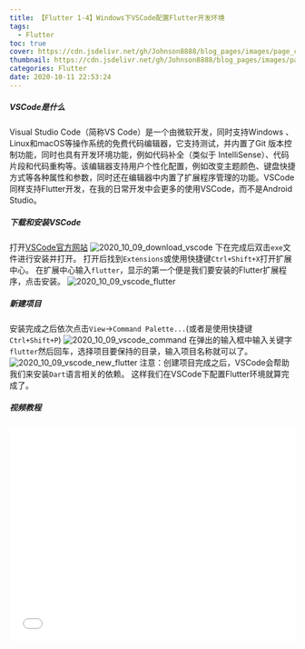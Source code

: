 ```yaml
---
title: 【Flutter 1-4】Windows下VSCode配置Flutter开发环境
tags:
  - Flutter
toc: true
cover: https://cdn.jsdelivr.net/gh/Johnson8888/blog_pages/images/page_conver_flutter_blue.jpeg
thumbnail: https://cdn.jsdelivr.net/gh/Johnson8888/blog_pages/images/page_conver_flutter_blue.jpeg
categories: Flutter
date: 2020-10-11 22:53:24
---
```


##### **VSCode是什么**
Visual Studio Code（简称VS Code）是一个由微软开发，同时支持Windows 、 Linux和macOS等操作系统的免费代码编辑器，它支持测试，并内置了Git 版本控制功能，同时也具有开发环境功能，例如代码补全（类似于 IntelliSense）、代码片段和代码重构等。该编辑器支持用户个性化配置，例如改变主题颜色、键盘快捷方式等各种属性和参数，同时还在编辑器中内置了扩展程序管理的功能。VSCode同样支持Flutter开发，在我的日常开发中会更多的使用VSCode，而不是Android Studio。
<!--more-->
##### **下载和安装VSCode**
打开[VSCode官方网站](https://code.visualstudio.com/)
![2020_10_09_download_vscode](https://cdn.jsdelivr.net/gh/Johnson8888/blog_pages/images/2020_10_09_download_vscode.png)
下在完成后双击`exe`文件进行安装并打开。
打开后找到`Extensions`或使用快捷键`Ctrl+Shift+X`打开扩展中心。
在扩展中心输入`flutter`，显示的第一个便是我们要安装的Flutter扩展程序，点击安装。
![2020_10_09_vscode_flutter](https://cdn.jsdelivr.net/gh/Johnson8888/blog_pages/images/2020_10_09_vscode_flutter.png)

##### **新建项目**
安装完成之后依次点击`View`->`Command Palette...`(或者是使用快捷键`Ctrl+Shift+P`)
![2020_10_09_vscode_command](https://cdn.jsdelivr.net/gh/Johnson8888/blog_pages/images/2020_10_09_vscode_command.png)
在弹出的输入框中输入关键字`flutter`然后回车，选择项目要保持的目录，输入项目名称就可以了。
![2020_10_09_vscode_new_flutter](https://cdn.jsdelivr.net/gh/Johnson8888/blog_pages/images/2020_10_09_vscode_new_flutter.png)
注意：创建项目完成之后，VSCode会帮助我们来安装`Dart`语言相关的依赖。
这样我们在VSCode下配置Flutter环境就算完成了。



##### 视频教程
<div style="position: relative; width: 100%; height: 0; padding-bottom: 75%;">
    <iframe src="//player.bilibili.com/player.html?aid=287403050&bvid=BV1gf4y1B7yJ&cid=245689967&page=1" scrolling="no" border="0" frameborder="no" framespacing="0" allowfullscreen="true" style="position: absolute; width: 100%; height: 100%; left: 0; top: 0;">
    </iframe>
</div>